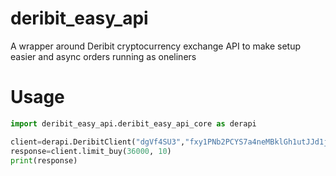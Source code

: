 # deribit_easy_api
A wrapper around Deribit cryptocurrency exchange API to make setup easier and async orders running as oneliners


# Usage
```python
import deribit_easy_api.deribit_easy_api_core as derapi

client=derapi.DeribitClient("dgVf4SU3","fxy1PNb2PCYS7a4neMBklGh1utJJd1jerBNoxVFGdE") #TEST API
response=client.limit_buy(36000, 10)
print(response)
```
